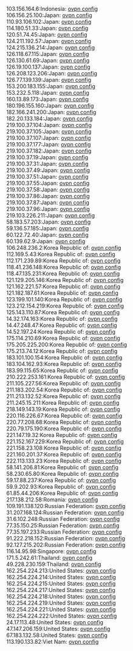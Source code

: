 103.156.164.6:Indonesia: [ovpn config](vpn/103_156_164_6.ovpn)  
106.156.25.100:Japan: [ovpn config](vpn/106_156_25_100.ovpn)  
110.93.106.102:Japan: [ovpn config](vpn/110_93_106_102.ovpn)  
114.180.51.33:Japan: [ovpn config](vpn/114_180_51_33.ovpn)  
120.51.74.45:Japan: [ovpn config](vpn/120_51_74_45.ovpn)  
124.211.192.57:Japan: [ovpn config](vpn/124_211_192_57.ovpn)  
124.215.136.214:Japan: [ovpn config](vpn/124_215_136_214.ovpn)  
126.118.67.115:Japan: [ovpn config](vpn/126_118_67_115.ovpn)  
126.130.61.69:Japan: [ovpn config](vpn/126_130_61_69.ovpn)  
126.19.100.137:Japan: [ovpn config](vpn/126_19_100_137.ovpn)  
126.208.123.206:Japan: [ovpn config](vpn/126_208_123_206.ovpn)  
126.77.139.139:Japan: [ovpn config](vpn/126_77_139_139.ovpn)  
153.200.183.155:Japan: [ovpn config](vpn/153_200_183_155.ovpn)  
153.232.5.118:Japan: [ovpn config](vpn/153_232_5_118.ovpn)  
160.13.89.173:Japan: [ovpn config](vpn/160_13_89_173.ovpn)  
180.196.155.160:Japan: [ovpn config](vpn/180_196_155_160.ovpn)  
182.166.241.200:Japan: [ovpn config](vpn/182_166_241_200.ovpn)  
182.20.133.184:Japan: [ovpn config](vpn/182_20_133_184.ovpn)  
219.100.37.104:Japan: [ovpn config](vpn/219_100_37_104.ovpn)  
219.100.37.105:Japan: [ovpn config](vpn/219_100_37_105.ovpn)  
219.100.37.107:Japan: [ovpn config](vpn/219_100_37_107.ovpn)  
219.100.37.177:Japan: [ovpn config](vpn/219_100_37_177.ovpn)  
219.100.37.182:Japan: [ovpn config](vpn/219_100_37_182.ovpn)  
219.100.37.19:Japan: [ovpn config](vpn/219_100_37_19.ovpn)  
219.100.37.31:Japan: [ovpn config](vpn/219_100_37_31.ovpn)  
219.100.37.49:Japan: [ovpn config](vpn/219_100_37_49.ovpn)  
219.100.37.51:Japan: [ovpn config](vpn/219_100_37_51.ovpn)  
219.100.37.55:Japan: [ovpn config](vpn/219_100_37_55.ovpn)  
219.100.37.58:Japan: [ovpn config](vpn/219_100_37_58.ovpn)  
219.100.37.86:Japan: [ovpn config](vpn/219_100_37_86.ovpn)  
219.100.37.87:Japan: [ovpn config](vpn/219_100_37_87.ovpn)  
219.100.37.96:Japan: [ovpn config](vpn/219_100_37_96.ovpn)  
219.103.226.211:Japan: [ovpn config](vpn/219_103_226_211.ovpn)  
58.183.57.203:Japan: [ovpn config](vpn/58_183_57_203.ovpn)  
59.136.57.185:Japan: [ovpn config](vpn/59_136_57_185.ovpn)  
60.122.72.40:Japan: [ovpn config](vpn/60_122_72_40.ovpn)  
60.139.62.9:Japan: [ovpn config](vpn/60_139_62_9.ovpn)  
106.248.236.2:Korea Republic of: [ovpn config](vpn/106_248_236_2.ovpn)  
112.169.5.43:Korea Republic of: [ovpn config](vpn/112_169_5_43.ovpn)  
112.171.239.89:Korea Republic of: [ovpn config](vpn/112_171_239_89.ovpn)  
118.41.236.148:Korea Republic of: [ovpn config](vpn/118_41_236_148.ovpn)  
118.47.135.231:Korea Republic of: [ovpn config](vpn/118_47_135_231.ovpn)  
121.129.205.146:Korea Republic of: [ovpn config](vpn/121_129_205_146.ovpn)  
121.162.221.57:Korea Republic of: [ovpn config](vpn/121_162_221_57.ovpn)  
121.182.187.61:Korea Republic of: [ovpn config](vpn/121_182_187_61.ovpn)  
123.199.101.140:Korea Republic of: [ovpn config](vpn/123_199_101_140.ovpn)  
123.212.154.219:Korea Republic of: [ovpn config](vpn/123_212_154_219.ovpn)  
125.143.110.87:Korea Republic of: [ovpn config](vpn/125_143_110_87.ovpn)  
14.32.174.163:Korea Republic of: [ovpn config](vpn/14_32_174_163.ovpn)  
14.47.248.47:Korea Republic of: [ovpn config](vpn/14_47_248_47.ovpn)  
14.52.197.24:Korea Republic of: [ovpn config](vpn/14_52_197_24.ovpn)  
175.114.210.69:Korea Republic of: [ovpn config](vpn/175_114_210_69.ovpn)  
175.205.225.200:Korea Republic of: [ovpn config](vpn/175_205_225_200.ovpn)  
175.213.74.12:Korea Republic of: [ovpn config](vpn/175_213_74_12.ovpn)  
183.101.100.154:Korea Republic of: [ovpn config](vpn/183_101_100_154.ovpn)  
183.104.162.93:Korea Republic of: [ovpn config](vpn/183_104_162_93.ovpn)  
183.99.115.65:Korea Republic of: [ovpn config](vpn/183_99_115_65.ovpn)  
210.222.253.161:Korea Republic of: [ovpn config](vpn/210_222_253_161.ovpn)  
211.105.227.56:Korea Republic of: [ovpn config](vpn/211_105_227_56.ovpn)  
211.183.202.54:Korea Republic of: [ovpn config](vpn/211_183_202_54.ovpn)  
211.213.132.52:Korea Republic of: [ovpn config](vpn/211_213_132_52.ovpn)  
211.245.15.211:Korea Republic of: [ovpn config](vpn/211_245_15_211.ovpn)  
218.149.143.19:Korea Republic of: [ovpn config](vpn/218_149_143_19.ovpn)  
220.116.226.67:Korea Republic of: [ovpn config](vpn/220_116_226_67.ovpn)  
220.77.208.68:Korea Republic of: [ovpn config](vpn/220_77_208_68.ovpn)  
220.79.175.190:Korea Republic of: [ovpn config](vpn/220_79_175_190.ovpn)  
221.147.19.32:Korea Republic of: [ovpn config](vpn/221_147_19_32.ovpn)  
221.152.167.229:Korea Republic of: [ovpn config](vpn/221_152_167_229.ovpn)  
221.158.23.108:Korea Republic of: [ovpn config](vpn/221_158_23_108.ovpn)  
221.160.201.37:Korea Republic of: [ovpn config](vpn/221_160_201_37.ovpn)  
222.113.133.23:Korea Republic of: [ovpn config](vpn/222_113_133_23.ovpn)  
58.141.206.81:Korea Republic of: [ovpn config](vpn/58_141_206_81.ovpn)  
58.230.65.80:Korea Republic of: [ovpn config](vpn/58_230_65_80.ovpn)  
59.17.88.237:Korea Republic of: [ovpn config](vpn/59_17_88_237.ovpn)  
59.9.202.93:Korea Republic of: [ovpn config](vpn/59_9_202_93.ovpn)  
61.85.44.206:Korea Republic of: [ovpn config](vpn/61_85_44_206.ovpn)  
217.138.212.58:Romania: [ovpn config](vpn/217_138_212_58.ovpn)  
109.191.138.120:Russian Federation: [ovpn config](vpn/109_191_138_120.ovpn)  
31.207.168.124:Russian Federation: [ovpn config](vpn/31_207_168_124.ovpn)  
31.6.102.248:Russian Federation: [ovpn config](vpn/31_6_102_248.ovpn)  
77.35.150.25:Russian Federation: [ovpn config](vpn/77_35_150_25.ovpn)  
77.35.197.233:Russian Federation: [ovpn config](vpn/77_35_197_233.ovpn)  
91.222.218.152:Russian Federation: [ovpn config](vpn/91_222_218_152.ovpn)  
92.127.215.202:Russian Federation: [ovpn config](vpn/92_127_215_202.ovpn)  
116.14.95.98:Singapore: [ovpn config](vpn/116_14_95_98.ovpn)  
171.5.242.61:Thailand: [ovpn config](vpn/171_5_242_61.ovpn)  
49.228.230.159:Thailand: [ovpn config](vpn/49_228_230_159.ovpn)  
162.254.224.213:United States: [ovpn config](vpn/162_254_224_213.ovpn)  
162.254.224.214:United States: [ovpn config](vpn/162_254_224_214.ovpn)  
162.254.224.215:United States: [ovpn config](vpn/162_254_224_215.ovpn)  
162.254.224.217:United States: [ovpn config](vpn/162_254_224_217.ovpn)  
162.254.224.218:United States: [ovpn config](vpn/162_254_224_218.ovpn)  
162.254.224.219:United States: [ovpn config](vpn/162_254_224_219.ovpn)  
162.254.224.221:United States: [ovpn config](vpn/162_254_224_221.ovpn)  
162.254.224.222:United States: [ovpn config](vpn/162_254_224_222.ovpn)  
24.17.113.48:United States: [ovpn config](vpn/24_17_113_48.ovpn)  
47.147.206.159:United States: [ovpn config](vpn/47_147_206_159.ovpn)  
67.183.132.58:United States: [ovpn config](vpn/67_183_132_58.ovpn)  
113.190.133.82:Viet Nam: [ovpn config](vpn/113_190_133_82.ovpn)  
